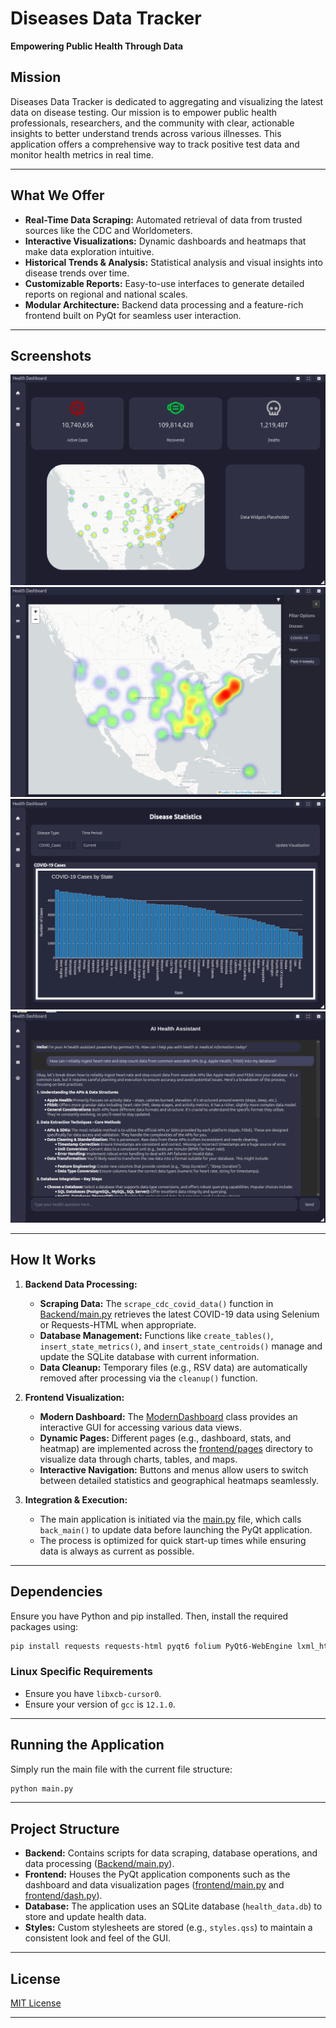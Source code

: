 # Diseases Data Tracker

**Empowering Public Health Through Data**

## Mission

Diseases Data Tracker is dedicated to aggregating and visualizing the latest data on disease testing. Our mission is to empower public health professionals, researchers, and the community with clear, actionable insights to better understand trends across various illnesses. This application offers a comprehensive way to track positive test data and monitor health metrics in real time.

---

## What We Offer

- **Real-Time Data Scraping:** Automated retrieval of data from trusted sources like the CDC and Worldometers.
- **Interactive Visualizations:** Dynamic dashboards and heatmaps that make data exploration intuitive.
- **Historical Trends & Analysis:** Statistical analysis and visual insights into disease trends over time.
- **Customizable Reports:** Easy-to-use interfaces to generate detailed reports on regional and national scales.
- **Modular Architecture:** Backend data processing and a feature-rich frontend built on PyQt for seamless user interaction.

---

## Screenshots

<!-- Add your application screenshots below -->
![Dashboard Screenshot](/frontend/pages/dash_samp.png)
![Heatmap Screenshot](/frontend/pages/heatmap_samp.png)
![Stats Screenshot](/frontend/pages/stats_samp.png)
![AI Screenshot](/frontend/pages/AI_samp.png)
<!-- Add more images as needed -->

---

## How It Works

1. **Backend Data Processing:**
   - **Scraping Data:** The `scrape_cdc_covid_data()` function in [Backend/main.py](Backend/main.py) retrieves the latest COVID-19 data using Selenium or Requests-HTML when appropriate.
   - **Database Management:** Functions like `create_tables()`, `insert_state_metrics()`, and `insert_state_centroids()` manage and update the SQLite database with current information.
   - **Data Cleanup:** Temporary files (e.g., RSV data) are automatically removed after processing via the `cleanup()` function.

2. **Frontend Visualization:**
   - **Modern Dashboard:** The [ModernDashboard](frontend/dash.py) class provides an interactive GUI for accessing various data views.
   - **Dynamic Pages:** Different pages (e.g., dashboard, stats, and heatmap) are implemented across the [frontend/pages](frontend/pages) directory to visualize data through charts, tables, and maps.
   - **Interactive Navigation:** Buttons and menus allow users to switch between detailed statistics and geographical heatmaps seamlessly.

3. **Integration & Execution:**
   - The main application is initiated via the [main.py](main.py) file, which calls `back_main()` to update data before launching the PyQt application.
   - The process is optimized for quick start-up times while ensuring data is always as current as possible.

---

## Dependencies

Ensure you have Python and pip installed. Then, install the required packages using:

```bash
pip install requests requests-html pyqt6 folium PyQt6-WebEngine lxml_html_clean matplotlib plotly pandas selenium markdown ollama
```

### Linux Specific Requirements

- Ensure you have `libxcb-cursor0`.
- Ensure your version of `gcc` is `12.1.0`.

---

## Running the Application

Simply run the main file with the current file structure:

```bash
python main.py
```

---

## Project Structure

- **Backend:** Contains scripts for data scraping, database operations, and data processing ([Backend/main.py](Backend/main.py)).
- **Frontend:** Houses the PyQt application components such as the dashboard and data visualization pages ([frontend/main.py](frontend/main.py) and [frontend/dash.py](frontend/dash.py)).
- **Database:** The application uses an SQLite database (`health_data.db`) to store and update health data.
- **Styles:** Custom stylesheets are stored (e.g., `styles.qss`) to maintain a consistent look and feel of the GUI.

---

## License

[MIT License](LICENSE)

---